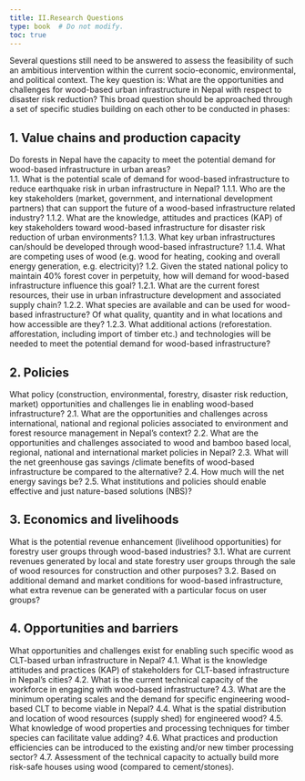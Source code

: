 ```yaml
---
title: II.Research Questions
type: book  # Do not modify.
toc: true
---
```

Several questions still need to be answered to assess the feasibility of such an ambitious intervention within the current socio-economic, environmental, and political context. The key question is: What are the opportunities and challenges for wood-based urban infrastructure in Nepal with respect to disaster risk reduction? This broad question should be approached through a set of specific studies building on each other to be conducted in phases: 

## 1.	Value chains and production capacity
   Do forests in Nepal have the capacity to meet the potential demand for wood-based infrastructure in urban areas? \
1.1. What is the potential scale of demand for wood-based infrastructure to reduce earthquake risk in urban infrastructure in Nepal?
 1.1.1. Who are the key stakeholders (market, government, and international development partners) that can support the future of a wood-based infrastructure related industry?
 1.1.2. What are the knowledge, attitudes and practices (KAP) of key stakeholders toward wood-based infrastructure for disaster risk reduction of urban environments?
 1.1.3. What key urban infrastructures can/should be developed through wood-based infrastructure?
 1.1.4. What are competing uses of wood (e.g. wood for heating, cooking and overall energy generation, e.g. electricity)?
1.2. Given the stated national policy to maintain 40% forest cover in perpetuity, how will demand for wood-based infrastructure influence this goal?
 1.2.1. What are the current forest resources, their use in urban infrastructure development and associated supply chain?
 1.2.2. What species are available and can be used for wood-based infrastructure? Of what quality, quantity and in what locations and how accessible are they?
 1.2.3. What additional actions (reforestation. afforestation, including import of timber etc.) and technologies will be needed to meet the potential demand for wood-based infrastructure?

## 2.	Policies
   What policy (construction, environmental, forestry, disaster risk reduction, market) opportunities and challenges lie in enabling wood-based infrastructure?
  2.1.	 What are the opportunities and challenges across international, national and regional policies associated to environment and forest resource management in Nepal’s context? 
  2.2.	What are the opportunities and challenges associated to wood and bamboo based local, regional, national and international market policies in Nepal?
  2.3.	What will the net greenhouse gas savings /climate benefits of wood-based infrastructure be compared to the alternative?
  2.4.	How much will the net energy savings be?
  2.5.	What institutions and policies should enable effective and just nature-based solutions (NBS)?

## 3.	Economics and livelihoods
   What is the potential revenue enhancement (livelihood opportunities) for forestry user groups through wood-based industries?
  3.1.	What are current revenues generated by local and state forestry user groups through the sale of wood resources for construction and other purposes?
  3.2.	Based on additional demand and market conditions for wood-based infrastructure, what extra revenue can be generated with a particular focus on user groups?

## 4.	Opportunities and barriers
   What opportunities and challenges exist for enabling such specific wood as CLT-based urban infrastructure in Nepal?
  4.1.	What is the knowledge attitudes and practices (KAP) of stakeholders for CLT-based infrastructure in Nepal’s cities?
  4.2.	What is the current technical capacity of the workforce in engaging with wood-based infrastructure?
  4.3.	What are the minimum operating scales and the demand for specific engineering wood-based CLT to become viable in Nepal?
  4.4.	What is the spatial distribution and location of wood resources (supply shed) for engineered wood?
  4.5.	What knowledge of wood properties and processing techniques for timber species can facilitate value adding?
  4.6.	What practices and production efficiencies can be introduced to the existing and/or new timber processing sector?
  4.7.	Assessment of the technical capacity to actually build more risk-safe houses using wood (compared to cement/stones).
